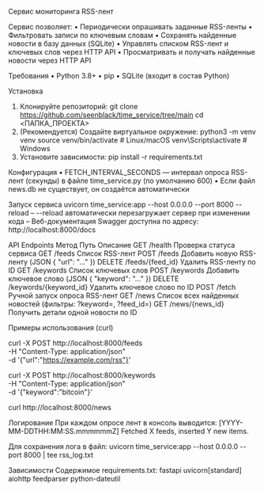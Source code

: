 Сервис мониторинга RSS-лент

Сервис позволяет:
•	Периодически опрашивать заданные RSS-ленты
•	Фильтровать записи по ключевым словам
•	Сохранять найденные новости в базу данных (SQLite)
•	Управлять списком RSS-лент и ключевых слов через HTTP API
•	Просматривать и получать найденные новости через HTTP API

Требования
•	Python 3.8+
•	pip
•	SQLite (входит в состав Python)

Установка
1. Клонируйте репозиторий:
git clone <https://github.com/seenblack/time_service/tree/main>
cd <ПАПКА_ПРОЕКТА>
2. (Рекомендуется) Создайте виртуальное окружение:
python3 -m venv venv
source venv/bin/activate   # Linux/macOS
venv\Scripts\activate  # Windows
3. Установите зависимости:
pip install -r requirements.txt

Конфигурация
•	FETCH_INTERVAL_SECONDS — интервал опроса RSS-лент (секунды) в файле time_service.py (по умолчанию 600)
•	Если файл news.db не существует, он создаётся автоматически

Запуск сервиса
uvicorn time_service:app --host 0.0.0.0 --port 8000 --reload
– --reload автоматически перезагружает сервер при изменении кода
– Веб-документация Swagger доступна по адресу: http://localhost:8000/docs

API Endpoints
Метод	Путь	Описание
GET	/health	Проверка статуса сервиса
GET	/feeds	Список RSS-лент
POST	/feeds	Добавить новую RSS-ленту (JSON { "url": "..." })
DELETE	/feeds/{feed_id}	Удалить RSS-ленту по ID
GET	/keywords	Список ключевых слов
POST	/keywords	Добавить ключевое слово (JSON { "keyword": "..." })
DELETE	/keywords/{keyword_id}	Удалить ключевое слово по ID
POST	/fetch	Ручной запуск опроса RSS-лент
GET	/news	Список всех найденных новостей (фильтры: ?keyword=, ?feed_id=)
GET	/news/{news_id}	Получить детали одной новости по ID

Примеры использования (curl)

curl -X POST http://localhost:8000/feeds \
     -H "Content-Type: application/json" \
     -d '{"url":"https://example.com/rss"}'

curl -X POST http://localhost:8000/keywords \
     -H "Content-Type: application/json" \
     -d '{"keyword":"bitcoin"}'

curl http://localhost:8000/news

Логирование
При каждом опросе лент в консоль выводится:
[YYYY-MM-DDTHH:MM:SS.mmmmmmZ] Fetched X feeds, inserted Y new items.

Для сохранения лога в файл:
uvicorn time_service:app --host 0.0.0.0 --port 8000 | tee rss_log.txt

Зависимости
Содержимое requirements.txt:
fastapi
uvicorn[standard]
aiohttp
feedparser
python-dateutil
